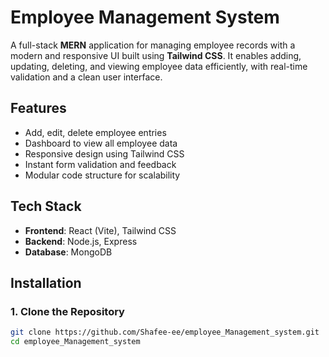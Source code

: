 # Employee Management System

A full-stack **MERN** application for managing employee records with a modern and responsive UI built using **Tailwind CSS**. It enables adding, updating, deleting, and viewing employee data efficiently, with real-time validation and a clean user interface.

## Features

- Add, edit, delete employee entries
- Dashboard to view all employee data
- Responsive design using Tailwind CSS
- Instant form validation and feedback
- Modular code structure for scalability

## Tech Stack

- **Frontend**: React (Vite), Tailwind CSS
- **Backend**: Node.js, Express
- **Database**: MongoDB

## Installation

### 1. Clone the Repository

```bash
git clone https://github.com/Shafee-ee/employee_Management_system.git
cd employee_Management_system
